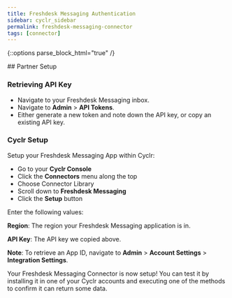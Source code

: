 ```yaml
---
title: Freshdesk Messaging Authentication
sidebar: cyclr_sidebar
permalink: freshdesk-messaging-connector
tags: [connector]
---
```

{::options parse_block_html="true" /}
<section class="card">
## Partner Setup

### Retrieving API Key
* Navigate to your Freshdesk Messaging inbox.
* Navigate to **Admin** > **API Tokens**.
* Either generate a new token and note down the API key, or copy an existing API key.

### Cyclr Setup

Setup your Freshdesk Messaging App within Cyclr:

*   Go to your **Cyclr Console**
*   Click the **Connectors** menu along the top
*   Choose Connector Library
*   Scroll down to **Freshdesk Messaging**
*   Click the **Setup** button

Enter the following values:

**Region**: The region your Freshdesk Messaging application is in.

**API Key**: The API key we copied above.


**Note**: To retrieve an App ID, navigate to **Admin** > **Account Settings** > **Integration Settings**.


Your Freshdesk Messaging Connector is now setup! You can test it by installing it in one of your Cyclr accounts and executing one of the methods to confirm it can return some data.

</section>
